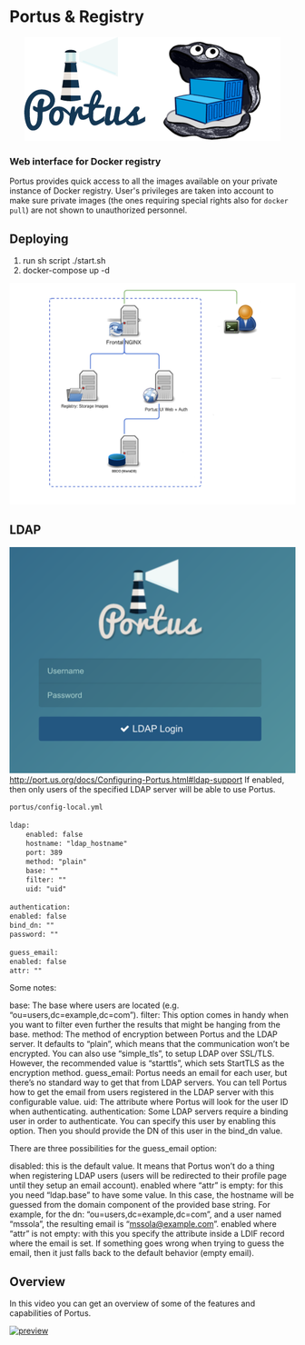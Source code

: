 # Portus & Registry
<p align="center">
<img heigh="400" src='images/logos.png' />
</p>

### Web interface for Docker registry

Portus provides quick access to all the images available on your private
instance of Docker registry. User's privileges are taken into account to
make sure private images (the ones requiring special rights also for
`docker pull`) are not shown to unauthorized personnel.

## Deploying
1. run sh script
    ./start.sh
2. docker-compose up -d

![images/portus_registry](images/portus_registry.png)

## LDAP
![images/ldap](images/ldap.png)
http://port.us.org/docs/Configuring-Portus.html#ldap-support
If enabled, then only users of the specified LDAP server will be able to use Portus.

    portus/config-local.yml
    
    ldap:
        enabled: false
        hostname: "ldap_hostname"
        port: 389
        method: "plain"
        base: ""
        filter: ""
        uid: "uid"

    authentication:
    enabled: false
    bind_dn: ""
    password: ""

    guess_email:
    enabled: false
    attr: ""
    
Some notes:
    
base: The base where users are located (e.g. “ou=users,dc=example,dc=com”).
filter: This option comes in handy when you want to filter even further the results that might be hanging from the base.
method: The method of encryption between Portus and the LDAP server. It defaults to “plain”, which means that the communication won’t be encrypted. You can also use “simple_tls”, to setup LDAP over SSL/TLS. However, the recommended value is “starttls”, which sets StartTLS as the encryption method.
guess_email: Portus needs an email for each user, but there’s no standard way to get that from LDAP servers. You can tell Portus how to get the email from users registered in the LDAP server with this configurable value.
uid: The attribute where Portus will look for the user ID when authenticating.
authentication: Some LDAP servers require a binding user in order to authenticate. You can specify this user by enabling this option. Then you should provide the DN of this user in the bind_dn value.

There are three possibilities for the guess_email option:

disabled: this is the default value. It means that Portus won’t do a thing when registering LDAP users (users will be redirected to their profile page until they setup an email account).
enabled where “attr” is empty: for this you need “ldap.base” to have some value. In this case, the hostname will be guessed from the domain component of the provided base string. For example, for the dn: “ou=users,dc=example,dc=com”, and a user named “mssola”, the resulting email is “mssola@example.com”.
enabled where “attr” is not empty: with this you specify the attribute inside a LDIF record where the email is set.
If something goes wrong when trying to guess the email, then it just falls back to the default behavior (empty email).


## Overview

In this video you can get an overview of some of the features and capabilities
of Portus.

[![preview](https://cloud.githubusercontent.com/assets/22728/9274870/897410de-4299-11e5-9ebf-c6ecc1ae7733.png)](https://www.youtube.com/watch?v=hGqvYVvdf7U)
